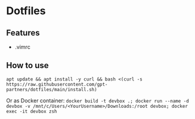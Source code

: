 # Dotfiles

## Features
- .vimrc

## How to use

``apt update && apt install -y curl && bash <(curl -s https://raw.githubusercontent.com/gpt-partners/dotfiles/main/install.sh)``

Or as Docker container:
``docker build -t devbox .; docker run --name -d devbox -v /mnt/c/Users/<YourUsername>/Downloads:/root devbox; docker exec -it devbox zsh``
